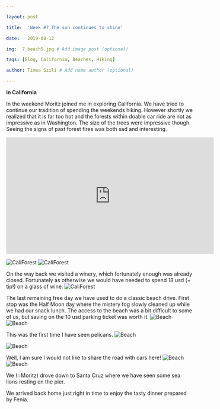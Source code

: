 ```yaml
---

layout: post

title:  'Week #7 The sun continues to shine'

date:   2019-08-12

img:  7_beach5.jpg # Add image post (optional)

tags: [Blog, California, Beaches, Hiking]

author: Timea Szili # Add name author (optional)

---
```


**in California**

In the weekend Moritz joined me in exploring California. We have tried to continue our tradition of spending the weekends hiking. However shortly we realized that it is far too hot and the forests within doable car ride are not as impressive as in Washington. The size of the trees were impressive though. Seeing the signs of past forest fires was both sad and interesting.

<iframe width="560" height="315" src="https://www.youtube.com/embed/6BjFrspFmHU" frameborder="0" allow="accelerometer; autoplay; encrypted-media; gyroscope; picture-in-picture" allowfullscreen></iframe>

![CaliForest]({{site.baseurl}}/assets/img/7_hike2.jpg) 
![CaliForest]({{site.baseurl}}/assets/img/7_hike3.jpg)

On the way back we visited a winery, which fortunately enough was already closed. Fortunately as otherwise we would have needed to spend 18 usd (+ tip!) on a glass of wine.
![CaliForest]({{site.baseurl}}/assets/img/7_hike4.jpg)

The last remaining free day we have used to do a classic beach drive. First stop was the Half Moon day where the mistery fog slowly cleaned up while we had our snack lunch. The access to the beach was a bit difficult to some of us, but saving on the 10 usd parking ticket was worth it. 
![Beach]({{site.baseurl}}/assets/img/7_beach1.jpg) 
![Beach]({{site.baseurl}}/assets/img/7_beach4.jpg) 

This was the first time I have seen pelicans.
![Beach]({{site.baseurl}}/assets/img/7_beach8.jpg) 

![Beach]({{site.baseurl}}/assets/img/7_beach_7.jpg)

Well, I am sure I would not like to share the road with cars here!
![Beach]({{site.baseurl}}/assets/img/7_beach9.jpg)
![Beach]({{site.baseurl}}/assets/img/7_beach10.jpg)


We (=Moritz) drove down to Santa Cruz where we have seen some sea lions resting on the pier.

We arrived back home just right in time to enjoy the tasty dinner prepared by Fenia.
